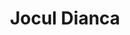 ---
title: Jocul Dianca
artist: Tcha Limberger
layout: score
permalink: /sheet-music/jocul-dianca
musescore-uri: user/28061512/scores/6453457/s/jOzskd
---